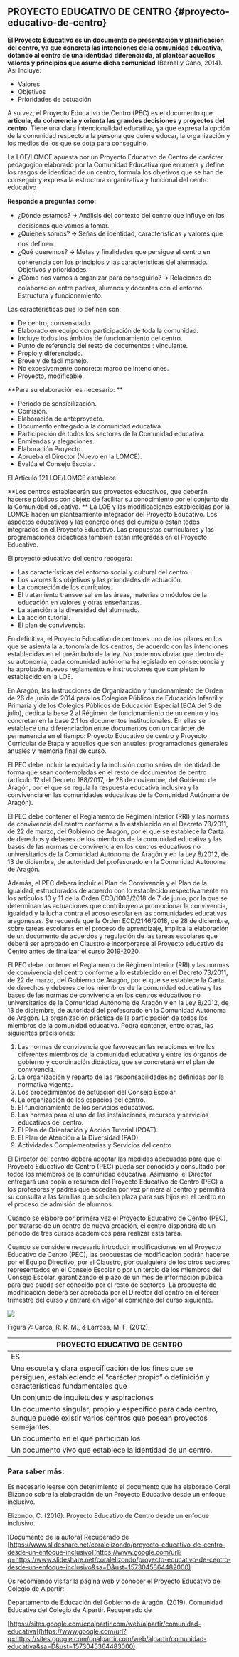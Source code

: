 ## PROYECTO EDUCATIVO DE CENTRO {#proyecto-educativo-de-centro}

**El Proyecto Educativo es un documento de presentación y planificación del centro, ya que concreta las intenciones de la comunidad educativa, dotando al centro de una identidad diferenciada, al plantear aquellos valores y principios que asume dicha comunidad** (Bernal y Cano, 2014). Así Incluye:

*   Valores
*   Objetivos
*   Prioridades de actuación

A su vez, el Proyecto Educativo de Centro (PEC) es el documento que **articula, da coherencia y orienta las grandes decisiones y proyectos del centro**. Tiene una clara intencionalidad educativa, ya que expresa la opción de la comunidad respecto a la persona que quiere educar, la organización y los medios de los que se dota para conseguirlo.

La LOE/LOMCE apuesta por un Proyecto Educativo de Centro de carácter pedagógico elaborado por la Comunidad Educativa que enumera y define los rasgos de identidad de un centro, formula los objetivos que se han de conseguir y expresa la estructura organizativa y funcional del centro educativo

**Responde a preguntas como:**

*   ¿Dónde estamos? 🡪 Análisis del contexto del centro que influye en las decisiones que vamos a tomar.
*   ¿Quiénes somos? 🡪 Señas de identidad, características y valores que nos definen.
*   ¿Qué queremos? 🡪 Metas y finalidades que persigue el centro en coherencia con los principios y las características del alumnado. Objetivos y prioridades.
*   ¿Cómo nos vamos a organizar para conseguirlo? 🡪 Relaciones de colaboración entre padres, alumnos y docentes con el entorno.  Estructura y funcionamiento.

Las características que lo definen son:

*   De centro, consensuado.
*   Elaborado en equipo con participación de toda la comunidad.
*   Incluye todos los ámbitos de funcionamiento del centro.
*   Punto de referencia del resto de documentos : vinculante.
*   Propio y diferenciado.
*   Breve y de fácil manejo.
*   No excesivamente concreto: marco de intenciones.
*   Proyecto, modificable.

**Para su elaboración es necesario:
**
*   Periodo de sensibilización.
*   Comisión.
*   Elaboración de anteproyecto.
*   Documento entregado a la comunidad educativa.
*   Participación de todos los sectores de la Comunidad educativa.
*   Enmiendas y alegaciones.
*   Elaboración Proyecto.
*   Aprueba el Director (Nuevo en la LOMCE).
*   Evalúa el Consejo Escolar.

El Artículo 121 LOE/LOMCE establece:

**Los centros establecerán sus proyectos educativos, que deberán hacerse públicos con objeto de facilitar su conocimiento por el conjunto de la Comunidad educativa.
**
La LOE y las modificaciones establecidas por la LOMCE hacen un planteamiento integrador del Proyecto Educativo. Los aspectos educativos y las concreciones del currículo están todos integrados en el Proyecto Educativo. Las propuestas curriculares y las programaciones didácticas  también están integradas en el Proyecto Educativo.

El proyecto educativo del centro recogerá:

*   Las características del entorno social y cultural del centro.
*   Los valores los objetivos y las prioridades de actuación.
*   La concreción de los currículos.
*   El tratamiento transversal en las áreas, materias o módulos de la educación en valores y otras enseñanzas.
*   La atención a la diversidad del alumnado.
*   La acción tutorial.
*   El plan de convivencia.

En definitiva, el Proyecto Educativo de centro es uno de los pilares en los que se asienta la autonomía de los centros, de acuerdo con las intenciones establecidas en el preámbulo de la ley. No podemos obviar que dentro de su autonomía, cada comunidad autónoma ha legislado en consecuencia y ha aprobado nuevos reglamentos e instrucciones que completan lo establecido en la LOE.

En Aragón, las Instrucciones de Organización y funcionamiento de Orden de 26 de junio de 2014 para los Colegios Públicos de Educación Infantil y Primaria y de los Colegios Públicos de Educación Especial (BOA del 3 de julio), dedica la base 2 al Régimen de funcionamiento de un centro y los concretan en la base 2.1 los documentos institucionales. En ellas se establece una diferenciación entre documentos con un carácter de permanencia en el tiempo: Proyecto Educativo de centro y Proyecto Curricular de Etapa y aquellos que son anuales: programaciones generales anuales y memoria final de curso.

El PEC debe incluir la equidad y la inclusión como señas de identidad de forma que sean contempladas en el resto de documentos de centro (artículo 12 del Decreto 188/2017, de 28 de noviembre, del Gobierno de Aragón, por el que se regula la respuesta educativa inclusiva y la convivencia en las comunidades educativas de la Comunidad Autónoma de Aragón).

 El PEC debe contener el Reglamento de Régimen Interior (RRI) y las normas de convivencia del centro conforme a lo establecido en el Decreto 73/2011, de 22 de marzo, del Gobierno de Aragón, por el que se establece la Carta de derechos y deberes de los miembros de la comunidad educativa y las bases de las normas de convivencia en los centros educativos no universitarios de la Comunidad Autónoma de Aragón y en la Ley 8/2012, de 13 de diciembre, de autoridad del profesorado en la Comunidad Autónoma de Aragón.

Además, el PEC deberá incluir el Plan de Convivencia y el Plan de la Igualdad, estructurados de acuerdo con lo establecido respectivamente en los artículos 10 y 11 de la Orden ECD/1003/2018 de 7 de junio, por la que se determinan las actuaciones que contribuyen a promocionar la convivencia, igualdad y la lucha contra el acoso escolar en las comunidades educativas aragonesas. Se recuerda que la Orden ECD/2146/2018, de 28 de diciembre, sobre tareas escolares en el proceso de aprendizaje, implica la elaboración de un documento de acuerdos y regulación de las tareas escolares que deberá ser aprobado en Claustro e incorporarse al Proyecto educativo de Centro antes de finalizar el curso 2019-2020.

El PEC debe contener el Reglamento de Régimen Interior (RRI) y las normas de convivencia del centro conforme a lo establecido en el Decreto 73/2011, de 22 de marzo, del Gobierno de Aragón, por el que se establece la Carta de derechos y deberes de los miembros de la comunidad educativa y las bases de las normas de convivencia en los centros educativos no universitarios de la Comunidad Autónoma de Aragón y en la Ley 8/2012, de 13 de diciembre, de autoridad del profesorado en la Comunidad Autónoma de Aragón. La organización práctica de la participación de todos los miembros de la comunidad educativa. Podrá contener, entre otras, las siguientes precisiones:

1.  Las normas de convivencia que favorezcan las relaciones entre los diferentes miembros de la comunidad educativa y entre los órganos de gobierno y coordinación didáctica, que se concretará en el plan de convivencia.
2.  La organización y reparto de las responsabilidades no definidas por la normativa vigente.
3.  Los procedimientos de actuación del Consejo Escolar.
4.  La organización de los espacios del centro.
5.  El funcionamiento de los servicios educativos.
6.  Las normas para el uso de las instalaciones, recursos y servicios educativos del centro.
7.  El Plan de Orientación y Acción Tutorial (POAT).
8.  El Plan de Atención a la Diversidad (PAD).
9.  Actividades Complementarias y Servicios del centro

El Director del centro deberá adoptar las medidas adecuadas para que el Proyecto Educativo de Centro (PEC) pueda ser conocido y consultado por todos los miembros de la comunidad educativa. Asimismo, el Director entregará una copia o resumen del Proyecto Educativo de Centro (PEC) a los profesores y padres que accedan por vez primera al centro y permitirá su consulta a las familias que soliciten plaza para sus hijos en el centro en el proceso de admisión de alumnos.

Cuando se elabore por primera vez el Proyecto Educativo de Centro (PEC), por tratarse de un centro de nueva creación, el centro dispondrá de un período de tres cursos académicos para realizar esta tarea.

Cuando se considere necesario introducir modificaciones en el Proyecto Educativo de Centro (PEC), las propuestas de modificación podrán hacerse por el Equipo Directivo, por el Claustro, por cualquiera de los otros sectores representados en el Consejo Escolar o por un tercio de los miembros del Consejo Escolar, garantizando el plazo de un mes de información pública para que pueda ser conocido por el resto de sectores. La propuesta de modificación deberá ser aprobada por el Director del centro en el tercer trimestre del curso y entrará en vigor al comienzo del curso siguiente.

![](/images/image3.png)

Figura 7: Carda, R. R. M., &amp; Larrosa, M. F. (2012).

| PROYECTO EDUCATIVO DE CENTRO |
| --- |
| ES | NO ES |
| Una escueta y clara especificación de los fines que se persiguen, estableciendo el “carácter propio” o definición y características fundamentales que |  |
| Un conjunto de inquietudes y aspiraciones | Un        conjunto        utópico        de        “ilusiones” profesionales. |
| Un documento singular, propio y específico para cada centro, aunque puede existir varios centros que posean proyectos semejantes. | Un documento genérico basado en los principios esenciales de la pedagogía, psicología…,   para   poder ser aplicado a cualquier centro de características semejantes. |
| Un documento en el que participan los | Un documento elaborado por el equipo directivo. |
| Un documento vivo que establece la identidad de un centro. | Un precioso documento de despacho para  ser |

### Para saber más:

Es necesario leerse con detenimiento el documento que ha elaborado Coral Elizondo sobre la elaboración de un Proyecto Educativo desde un enfoque inclusivo.

Elizondo, C. (2016). Proyecto Educativo de Centro desde un enfoque inclusivo.

[Documento de la autora] Recuperado de [https://www.slideshare.net/coralelizondo/proyecto-educativo-de-centro-desde-un-enfoque-inclusivo](https://www.google.com/url?q=https://www.slideshare.net/coralelizondo/proyecto-educativo-de-centro-desde-un-enfoque-inclusivo&sa=D&ust=1573045364482000)

Os recomiendo visitar la página web y conocer el Proyecto Educativo del Colegio de Alpartir:

Departamento de Educación del Gobierno de Aragón. (2019). Comunidad Educativa del Colegio de Alpartir. Recuperado de

[https://sites.google.com/cpalpartir.com/web/alpartir/comunidad-educativa](https://www.google.com/url?q=https://sites.google.com/cpalpartir.com/web/alpartir/comunidad-educativa&sa=D&ust=1573045364483000)